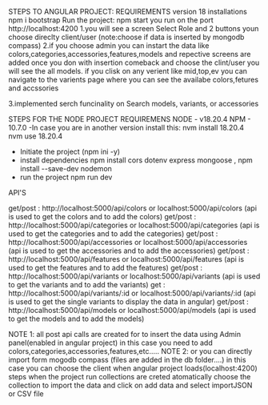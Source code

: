 

STEPS TO ANGULAR PROJECT:
REQUIREMENTS
    version 18
installations 
  npm i bootstrap
Run the project:
  npm start
you run on the port http://localhost:4200
 1.you will see a screen Select Role and 2 buttons youn choose direclty client/user (note:choose if data is inserted by mongodb compass)
 2.if you choose admin
    you can instart the data like colors,categories,accessories,features,models and repective screens are added 
    once you don with insertion comeback and choose the clint/user
    you will see the all models.
    if you clisk on any verient like mid,top,ev you can navigate to the varients page where you can see the  availabe colors,fetures and accssories
  
 3.implemented serch funcinality on Search models, variants, or accessories



STEPS FOR THE NODE PROJECT
REQUIREMENS
  NODE  -  v18.20.4
  NPM   - 10.7.0
 -In case you are in another version 
     install this: nvm install 18.20.4  
                   nvm use 18.20.4 

- Initiate the project (npm ini -y)
- install dependencies
     npm install cors dotenv express mongoose ,  npm install --save-dev nodemon
- run the project
    npm run dev

API'S

get/post      :   http://localhost:5000/api/colors          or   localhost:5000/api/colors              (api is used to get the colors and to add the colors)
get/post      :   http://localhost:5000/api/categories      or   localhost:5000/api/categories          (api is used to get the categories and to add the categories)
get/post      :   http://localhost:5000/api/accessories     or   localhost:5000/api/accessories         (api is used to get the accessories and to add the accessories)
get/post      :   http://localhost:5000/api/features        or   localhost:5000/api/features            (api is used to get the features and to add the features)
get/post      :   http://localhost:5000/api/variants        or   localhost:5000/api/variants            (api is used to get the variants and to add the variants)
get           :   http://localhost:5000/api/variants/:id    or   localhost:5000/api/variants/:id        (api is used to get the single variants to display the data in angular)
get/post      :   http://localhost:5000/api/models          or   localhost:5000/api/models               (api is used to get the models and to add the models)

NOTE 1: all  post api calls are created for to insert the data using Admin panel(enabled in angular project) in this case you need to add colors,categories,accessories,features,etc.....
NOTE 2: or you can directly import form mogodb compass (files are added in the db folder....) in this case you can choose the client when angular project loads(localhost:4200)
        steps 
        when the project run collections are creted atomatically choose the collection to import the data and click on add data and select importJSON or CSV file


